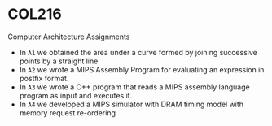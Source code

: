 # COL216
Computer Architecture Assignments
* In `A1` we obtained the area under a curve formed by joining successive points by a straight line
* In `A2` we wrote a MIPS Assembly Program for evaluating an expression in postfix format.
* In `A3` we wrote a C++ program that reads a MIPS assembly language program as input and executes it.
* In `A4` we developed a MIPS simulator with DRAM timing model with memory request re-ordering
